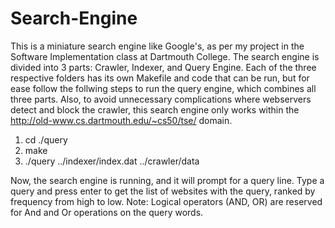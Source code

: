 # Search-Engine

This is a miniature search engine like Google's, as per my project in the Software Implementation class at Dartmouth College.
The search engine is divided into 3 parts: Crawler, Indexer, and Query Engine.
Each of the three respective folders has its own Makefile and code that can be run,
but for ease follow the follwing steps to run the query engine, which combines all three parts.
Also, to avoid unnecessary complications where webservers detect and block the crawler, this search engine only works within the http://old-www.cs.dartmouth.edu/~cs50/tse/ domain.

1. cd ./query
2. make
3. ./query ../indexer/index.dat ../crawler/data

Now, the search engine is running, and it will prompt for a query line.
Type a query and press enter to get the list of websites with the query, ranked by frequency from high to low.
Note: Logical operators (AND, OR) are reserved for And and Or operations on the query words.
